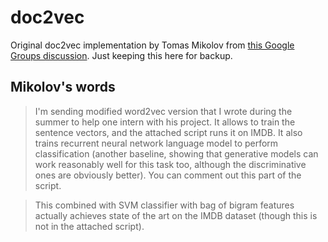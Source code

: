 # doc2vec
Original doc2vec implementation by Tomas Mikolov from [this Google Groups discussion](https://groups.google.com/forum/#!msg/word2vec-toolkit/Q49FIrNOQRo/J6KG8mUj45sJ). Just keeping this here for backup.

## Mikolov's words
>I'm sending modified word2vec version that I wrote during the summer to help one intern with his project. It allows to train the sentence vectors, and the attached script runs it on IMDB. It also trains recurrent neural network language model to perform classification (another baseline, showing that generative models can work reasonably well for this task too, although the discriminative ones are obviously better). You can comment out this part of the script.

>This combined with SVM classifier with bag of bigram features actually achieves state of the art on the IMDB dataset (though this is not in the attached script).
